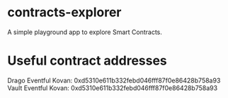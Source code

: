 # contracts-explorer

A simple playground app to explore Smart Contracts.

# Useful contract addresses

Drago Eventful Kovan: 0xd5310e611b332febd046fff87f0e86428b758a93
Vault Eventful Kovan: 0xd5310e611b332febd046fff87f0e86428b758a93